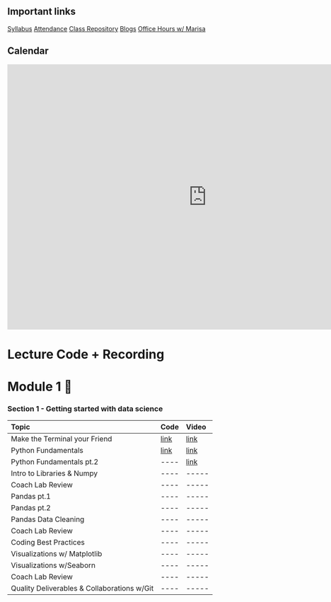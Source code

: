 ## Important links 

[Syllabus](https://drive.google.com/file/d/1GV1nO8scPDJ6YRjHhkZdivPyLsZ90CQx/view?usp=sharing)
[Attendance](https://docs.google.com/spreadsheets/d/1Gh6lVjdON4BlypWi0kg5J8wmOp5wA8lYEY9NNno8NNE/edit#gid=0)
[Class Repository](https://github.com/learn-co-students/DC-DS-071519)
[Blogs](https://docs.google.com/spreadsheets/d/1_htTQYrndRnM9ZdhsKnGcZqKLJ3sPcOWGold7qMhFpM/edit#gid=0)
[Office Hours w/ Marisa](https://calendar.google.com/calendar/selfsched?sstoken=UU5wV2d1aW1QMFVofGRlZmF1bHR8ODY0MjExZDE2YjRjNTMzMWNhNDZlODExM2NkOWI0MDg)



## Calendar

<iframe src="https://calendar.google.com/calendar/b/1/embed?height=600&amp;wkst=1&amp;bgcolor=%23ffffff&amp;ctz=America%2FNew_York&amp;src=ZmxhdGlyb25zY2hvb2wuY29tX3NtZWE2aWE4bWluN252YWRjY2o5aWwzY2hvQGdyb3VwLmNhbGVuZGFyLmdvb2dsZS5jb20&amp;color=%234285F4&amp;mode=WEEK&amp;showNav=1&amp;showPrint=0&amp;showCalendars=0&amp;showTitle=0&amp;title" style="border-width:0" width="900" height="600" frameborder="0" scrolling="no"></iframe>

# Lecture Code + Recording
# Module 1 🌱

### Section 1 - Getting started with data science
| Topic                                  | Code                | Video                |
|:---|:---|:---|
|Make the Terminal your Friend| [link](https://github.com/learn-co-students/dc_ds_06_03_19/tree/master/module_1/week_1/day_1_lecture_1_terminal)| [link](https://www.youtube.com/watch?v=Pv9VOqtHfic&feature=youtu.be)|
|Python Fundamentals| [link](https://github.com/learn-co-students/dc-ds-071519/blob/master/1-Module/1-Section/day_2_lecture_1_python-101-assignment-to-loops)  | [link](https://youtu.be/Q1PetZbllno) |
|Python Fundamentals pt.2|---- |[link](https://youtu.be/0l-eZ5R3gEg)|
|Intro to Libraries & Numpy | ----                | -----                |
|Coach Lab Review | ----                | -----                |
|Pandas pt.1 | ----                | -----                |
|Pandas pt.2 | ----                | -----                |
|Pandas Data Cleaning | ----                | -----                |
|Coach Lab Review | ----                | -----                |
|Coding Best Practices | ----                | -----                |
|Visualizations w/ Matplotlib | ----                | -----                |
|Visualizations w/Seaborn | ----                | -----                |
|Coach Lab Review | ----                | -----                |
|Quality Deliverables & Collaborations w/Git | ----                | -----                |
